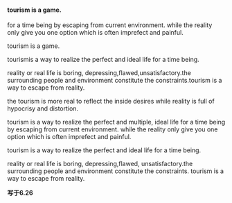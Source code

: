 #### tourism is a game.


for a time being by escaping from current environment. while the reality only give you one option which is often imprefect and painful.

tourism is a game.

tourismis a way to realize the perfect and ideal life for a time being.

reality or real life is boring, depressing,flawed,unsatisfactory.the surrounding people and environment constitute the constraints.tourism is a way to escape from reality.

the tourism is more real to reflect the inside desires while reality is full of hypocrisy and distortion.

tourism is a way to realize the perfect and multiple, ideal life for a time being by escaping from current environment. while the reality only give you one option which is often imprefect and painful.

tourism is a way to realize the perfect and ideal life for a time being.

reality or real life is boring, depressing,flawed, unsatisfactory.the surrounding people and environment constitute the constraints. tourism is a way to escape from reality.

**写于6.26**